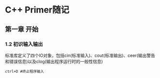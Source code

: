 # C++ Primer随记
## 第一章 开始
### 1.2 初识输入输出
标准库定义了四个IO对象，包括cin(标准输入)、cout(标准输出)、ceer(输出警告和错误信息)以及clog(输出程序运行时的一般性信息)

`ctrl+D #终止程序输入`




